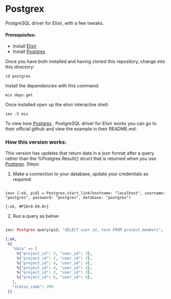 # Postgrex

  

PostgreSQL driver for Elixir, with a few tweaks.

#### Prerequisites: 

* Install [Elixir](https://elixir-lang.org/install.html) 
* Install [Postgres](https://www.postgresql.org/download/)

Once you have both installed and having cloned this repository, change into this directory:

```shell
cd postgrex
```

Install the dependencies with this command:

```shell
mix deps.get
```

Once installed open up the elixir interactive shell: 

```shell
iex -S mix
```


To view how [Postgrex](https://github.com/elixir-ecto/postgrex) , PostgreSQL driver for Elixir works you can go to their official github and view the example in their README.md:  

### How this version works:

This version has updates that return data in a json format after a query rather than the %Postgrex.Result{} struct that is returned when you use [Postgrex](https://github.com/elixir-ecto/postgrex). Steps:

1. Make a connection to your database, update your credentials as required:

```iex

iex> {:ok, pid} = Postgrex.start_link(hostname: "localhost", username: "postgres", password: "postgres", database: "postgres")

{:ok, #PID<0.69.0>}

```

2. Run a query as below:

``` elixir

iex> Postgrex.query(pid, "SELECT user_id, text FROM project_members", [])

{:ok,
 %{
   "data" => [
     %{"project_id": 3, "user_id": 3},
     %{"project_id": 3, "user_id": 3},
     %{"project_id": 4, "user_id": 4},
     %{"project_id": 4, "user_id": 4},
     %{"project_id": 3, "user_id": 3},
     %{"project_id": 6, "user_id": 6},
   ],
   "status_code": 200
 }}

```

  
